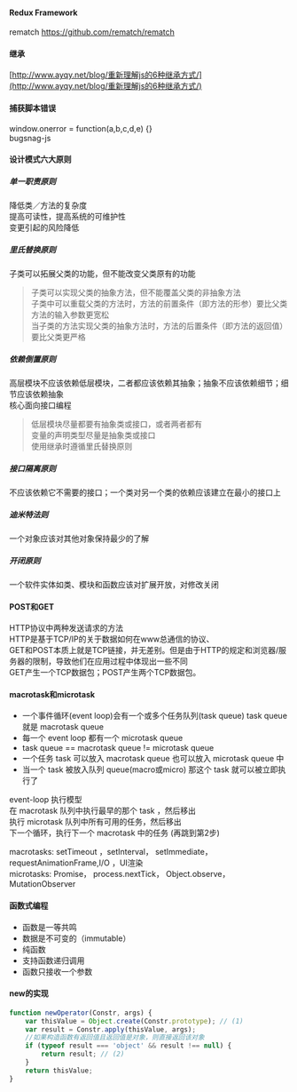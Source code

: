 #### Redux Framework

rematch https://github.com/rematch/rematch



#### 继承

[http://www.ayqy.net/blog/重新理解js的6种继承方式/](http://www.ayqy.net/blog/重新理解js的6种继承方式/)

#### 捕获脚本错误

window.onerror = function\(a,b,c,d,e\) {}  
bugsnag-js

#### 设计模式六大原则

##### 单一职责原则

降低类／方法的复杂度  
提高可读性，提高系统的可维护性  
变更引起的风险降低

##### 里氏替换原则

子类可以拓展父类的功能，但不能改变父类原有的功能

> 子类可以实现父类的抽象方法，但不能覆盖父类的非抽象方法  
> 子类中可以重载父类的方法时，方法的前置条件（即方法的形参）要比父类方法的输入参数更宽松  
> 当子类的方法实现父类的抽象方法时，方法的后置条件（即方法的返回值）要比父类更严格

##### 依赖倒置原则

高层模块不应该依赖低层模块，二者都应该依赖其抽象；抽象不应该依赖细节；细节应该依赖抽象  
核心面向接口编程

> 低层模块尽量都要有抽象类或接口，或者两者都有  
> 变量的声明类型尽量是抽象类或接口  
> 使用继承时遵循里氏替换原则

##### 接口隔离原则

不应该依赖它不需要的接口；一个类对另一个类的依赖应该建立在最小的接口上

##### 迪米特法则

一个对象应该对其他对象保持最少的了解

##### 开闭原则

一个软件实体如类、模块和函数应该对扩展开放，对修改关闭

#### POST和GET

HTTP协议中两种发送请求的方法  
HTTP是基于TCP/IP的关于数据如何在www总通信的协议、  
GET和POST本质上就是TCP链接，并无差别。但是由于HTTP的规定和浏览器/服务器的限制，导致他们在应用过程中体现出一些不同  
GET产生一个TCP数据包；POST产生两个TCP数据包。

#### macrotask和microtask

* 一个事件循环\(event loop\)会有一个或多个任务队列\(task queue\) 
  task queue 就是 macrotask queue
* 每一个 event loop 都有一个 microtask queue
* task queue == macrotask queue != microtask queue
* 一个任务 task 可以放入 macrotask queue 也可以放入 microtask queue 中
* 当一个 task 被放入队列 queue\(macro或micro\) 那这个 task 就可以被立即执行了

event-loop 执行模型  
在 macrotask 队列中执行最早的那个 task ，然后移出  
执行 microtask 队列中所有可用的任务，然后移出  
下一个循环，执行下一个 macrotask 中的任务 \(再跳到第2步\)

macrotasks: setTimeout ，setInterval， setImmediate，requestAnimationFrame,I/O ，UI渲染  
microtasks: Promise， process.nextTick， Object.observe， MutationObserver

#### 函数式编程

* 函数是一等共鸣
* 数据是不可变的（immutable）
* 纯函数
* 支持函数递归调用
* 函数只接收一个参数

#### new的实现

```js
function newOperator(Constr, args) {
    var thisValue = Object.create(Constr.prototype); // (1)
    var result = Constr.apply(thisValue, args);
    //如果构造函数有返回值且返回值是对象，则直接返回该对象
    if (typeof result === 'object' && result !== null) {
        return result; // (2)
    }
    return thisValue;
}
```



